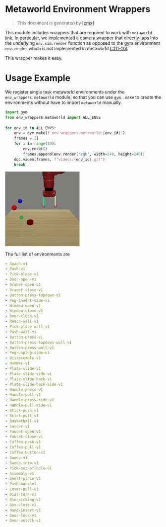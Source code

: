 
# Metaworld Environment Wrappers

> This document is generated by [[cmx]](./__init__py)

This module includes wrappers that are required to work 
with `metaworld` [link](https://github.com/rlworkgroup/metaworld).
In particular, we implemented a camera wrapper that directly
taps into the underlying `env.sim.render` function as opposed
to the gym environment `env.render` which is not implemented
in metaworld [L:111-113](https://github.com/rlworkgroup/metaworld/blob/master/metaworld/envs/mujoco/mujoco_env.py#L109-L111).

This wrapper makes it easy.

# Usage Example

We register single task metaworld environments under the 
`env_wrappers.metaworld` module, so that you can use `gym
.make` to create the environments without have to import
`metaworld` manually.


```python
import gym
from env_wrappers.metaworld import ALL_ENVS

for env_id in ALL_ENVS:
    env = gym.make(f'env_wrappers.metaworld:{env_id}')
    frames = []
    for i in range(10):
        env.reset()
        frames.append(env.render("rgb", width=240, height=240))
    doc.video(frames, f"videos/{env_id}.gif")
    break
```

<img style="align-self:center;" src="videos/Reach-v1.gif" />

The full list of environments are

```yaml
- Reach-v1
- Push-v1
- Pick-place-v1
- Door-open-v1
- Drawer-open-v1
- Drawer-close-v1
- Button-press-topdown-v1
- Peg-insert-side-v1
- Window-open-v1
- Window-close-v1
- Door-close-v1
- Reach-wall-v1
- Pick-place-wall-v1
- Push-wall-v1
- Button-press-v1
- Button-press-topdown-wall-v1
- Button-press-wall-v1
- Peg-unplug-side-v1
- Disassemble-v1
- Hammer-v1
- Plate-slide-v1
- Plate-slide-side-v1
- Plate-slide-back-v1
- Plate-slide-back-side-v1
- Handle-press-v1
- Handle-pull-v1
- Handle-press-side-v1
- Handle-pull-side-v1
- Stick-push-v1
- Stick-pull-v1
- Basketball-v1
- Soccer-v1
- Faucet-open-v1
- Faucet-close-v1
- Coffee-push-v1
- Coffee-pull-v1
- Coffee-button-v1
- Sweep-v1
- Sweep-into-v1
- Pick-out-of-hole-v1
- Assembly-v1
- Shelf-place-v1
- Push-back-v1
- Lever-pull-v1
- Dial-turn-v1
- Bin-picking-v1
- Box-close-v1
- Hand-insert-v1
- Door-lock-v1
- Door-unlock-v1
```
